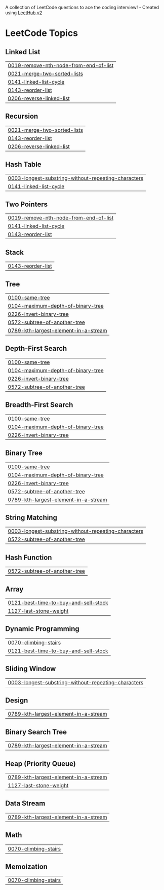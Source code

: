 A collection of LeetCode questions to ace the coding interview! - Created using [LeetHub v2](https://github.com/arunbhardwaj/LeetHub-2.0)
<!---LeetCode Topics Start-->
# LeetCode Topics
## Linked List
|  |
| ------- |
| [0019-remove-nth-node-from-end-of-list](https://github.com/MtrkJmL/LeetCode/tree/master/0019-remove-nth-node-from-end-of-list) |
| [0021-merge-two-sorted-lists](https://github.com/MtrkJmL/LeetCode/tree/master/0021-merge-two-sorted-lists) |
| [0141-linked-list-cycle](https://github.com/MtrkJmL/LeetCode/tree/master/0141-linked-list-cycle) |
| [0143-reorder-list](https://github.com/MtrkJmL/LeetCode/tree/master/0143-reorder-list) |
| [0206-reverse-linked-list](https://github.com/MtrkJmL/LeetCode/tree/master/0206-reverse-linked-list) |
## Recursion
|  |
| ------- |
| [0021-merge-two-sorted-lists](https://github.com/MtrkJmL/LeetCode/tree/master/0021-merge-two-sorted-lists) |
| [0143-reorder-list](https://github.com/MtrkJmL/LeetCode/tree/master/0143-reorder-list) |
| [0206-reverse-linked-list](https://github.com/MtrkJmL/LeetCode/tree/master/0206-reverse-linked-list) |
## Hash Table
|  |
| ------- |
| [0003-longest-substring-without-repeating-characters](https://github.com/MtrkJmL/LeetCode/tree/master/0003-longest-substring-without-repeating-characters) |
| [0141-linked-list-cycle](https://github.com/MtrkJmL/LeetCode/tree/master/0141-linked-list-cycle) |
## Two Pointers
|  |
| ------- |
| [0019-remove-nth-node-from-end-of-list](https://github.com/MtrkJmL/LeetCode/tree/master/0019-remove-nth-node-from-end-of-list) |
| [0141-linked-list-cycle](https://github.com/MtrkJmL/LeetCode/tree/master/0141-linked-list-cycle) |
| [0143-reorder-list](https://github.com/MtrkJmL/LeetCode/tree/master/0143-reorder-list) |
## Stack
|  |
| ------- |
| [0143-reorder-list](https://github.com/MtrkJmL/LeetCode/tree/master/0143-reorder-list) |
## Tree
|  |
| ------- |
| [0100-same-tree](https://github.com/MtrkJmL/LeetCode/tree/master/0100-same-tree) |
| [0104-maximum-depth-of-binary-tree](https://github.com/MtrkJmL/LeetCode/tree/master/0104-maximum-depth-of-binary-tree) |
| [0226-invert-binary-tree](https://github.com/MtrkJmL/LeetCode/tree/master/0226-invert-binary-tree) |
| [0572-subtree-of-another-tree](https://github.com/MtrkJmL/LeetCode/tree/master/0572-subtree-of-another-tree) |
| [0789-kth-largest-element-in-a-stream](https://github.com/MtrkJmL/LeetCode/tree/master/0789-kth-largest-element-in-a-stream) |
## Depth-First Search
|  |
| ------- |
| [0100-same-tree](https://github.com/MtrkJmL/LeetCode/tree/master/0100-same-tree) |
| [0104-maximum-depth-of-binary-tree](https://github.com/MtrkJmL/LeetCode/tree/master/0104-maximum-depth-of-binary-tree) |
| [0226-invert-binary-tree](https://github.com/MtrkJmL/LeetCode/tree/master/0226-invert-binary-tree) |
| [0572-subtree-of-another-tree](https://github.com/MtrkJmL/LeetCode/tree/master/0572-subtree-of-another-tree) |
## Breadth-First Search
|  |
| ------- |
| [0100-same-tree](https://github.com/MtrkJmL/LeetCode/tree/master/0100-same-tree) |
| [0104-maximum-depth-of-binary-tree](https://github.com/MtrkJmL/LeetCode/tree/master/0104-maximum-depth-of-binary-tree) |
| [0226-invert-binary-tree](https://github.com/MtrkJmL/LeetCode/tree/master/0226-invert-binary-tree) |
## Binary Tree
|  |
| ------- |
| [0100-same-tree](https://github.com/MtrkJmL/LeetCode/tree/master/0100-same-tree) |
| [0104-maximum-depth-of-binary-tree](https://github.com/MtrkJmL/LeetCode/tree/master/0104-maximum-depth-of-binary-tree) |
| [0226-invert-binary-tree](https://github.com/MtrkJmL/LeetCode/tree/master/0226-invert-binary-tree) |
| [0572-subtree-of-another-tree](https://github.com/MtrkJmL/LeetCode/tree/master/0572-subtree-of-another-tree) |
| [0789-kth-largest-element-in-a-stream](https://github.com/MtrkJmL/LeetCode/tree/master/0789-kth-largest-element-in-a-stream) |
## String Matching
|  |
| ------- |
| [0003-longest-substring-without-repeating-characters](https://github.com/MtrkJmL/LeetCode/tree/master/0003-longest-substring-without-repeating-characters) |
| [0572-subtree-of-another-tree](https://github.com/MtrkJmL/LeetCode/tree/master/0572-subtree-of-another-tree) |
## Hash Function
|  |
| ------- |
| [0572-subtree-of-another-tree](https://github.com/MtrkJmL/LeetCode/tree/master/0572-subtree-of-another-tree) |
## Array
|  |
| ------- |
| [0121-best-time-to-buy-and-sell-stock](https://github.com/MtrkJmL/LeetCode/tree/master/0121-best-time-to-buy-and-sell-stock) |
| [1127-last-stone-weight](https://github.com/MtrkJmL/LeetCode/tree/master/1127-last-stone-weight) |
## Dynamic Programming
|  |
| ------- |
| [0070-climbing-stairs](https://github.com/MtrkJmL/LeetCode/tree/master/0070-climbing-stairs) |
| [0121-best-time-to-buy-and-sell-stock](https://github.com/MtrkJmL/LeetCode/tree/master/0121-best-time-to-buy-and-sell-stock) |
## Sliding Window
|  |
| ------- |
| [0003-longest-substring-without-repeating-characters](https://github.com/MtrkJmL/LeetCode/tree/master/0003-longest-substring-without-repeating-characters) |
## Design
|  |
| ------- |
| [0789-kth-largest-element-in-a-stream](https://github.com/MtrkJmL/LeetCode/tree/master/0789-kth-largest-element-in-a-stream) |
## Binary Search Tree
|  |
| ------- |
| [0789-kth-largest-element-in-a-stream](https://github.com/MtrkJmL/LeetCode/tree/master/0789-kth-largest-element-in-a-stream) |
## Heap (Priority Queue)
|  |
| ------- |
| [0789-kth-largest-element-in-a-stream](https://github.com/MtrkJmL/LeetCode/tree/master/0789-kth-largest-element-in-a-stream) |
| [1127-last-stone-weight](https://github.com/MtrkJmL/LeetCode/tree/master/1127-last-stone-weight) |
## Data Stream
|  |
| ------- |
| [0789-kth-largest-element-in-a-stream](https://github.com/MtrkJmL/LeetCode/tree/master/0789-kth-largest-element-in-a-stream) |
## Math
|  |
| ------- |
| [0070-climbing-stairs](https://github.com/MtrkJmL/LeetCode/tree/master/0070-climbing-stairs) |
## Memoization
|  |
| ------- |
| [0070-climbing-stairs](https://github.com/MtrkJmL/LeetCode/tree/master/0070-climbing-stairs) |
<!---LeetCode Topics End-->